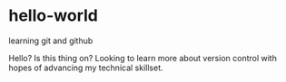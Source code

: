 # hello-world
learning git and github

Hello? Is this thing on? 
Looking to learn more about version control with hopes of advancing my technical skillset.
